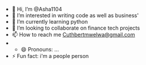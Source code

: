 - 👋 Hi, I’m @Asha1104
- 👀 I’m interested in writing code as well as business'
- 🌱 I’m currently learning python
- 💞️ I’m looking to collaborate on finance tech projects
- 📫 How to reach me Cuthbertmwelwa@gmail.com
- - 😄 Pronouns: ...
- ⚡ Fun fact: i'm a people person

<!---
Asha1104/Asha1104 is a ✨ special ✨ repository because its `README.md` (this file) appears on your GitHub profile.
You can click the Preview link to take a look at your changes.
--->
